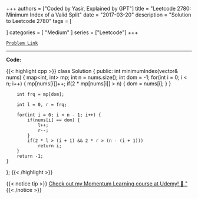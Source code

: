 
+++
authors = ["Coded by Yasir, Explained by GPT"]
title = "Leetcode 2780: Minimum Index of a Valid Split"
date = "2017-03-20"
description = "Solution to Leetcode 2780"
tags = [
    
]
categories = [
    "Medium"
]
series = ["Leetcode"]
+++



[`Problem Link`](https://leetcode.com/problems/minimum-index-of-a-valid-split/description/)

---

**Code:**

{{< highlight cpp >}}
class Solution {
public:
    int minimumIndex(vector<int>& nums) {
        map<int, int> mp;
        int n = nums.size();
        int dom = -1;
        for(int i = 0; i < n; i++) {
            mp[nums[i]]++;
            if(2 * mp[nums[i]] > n) {
                dom = nums[i];
            }
        }
        
        int frq = mp[dom];
        
        int l = 0, r = frq;
        
        for(int i = 0; i < n - 1; i++) {
            if(nums[i] == dom) {
                l++;
                r--;
            }
            if(2 * l > (i + 1) && 2 * r > (n - (i + 1)))
                return i;
        }
        return -1;
    }
};
{{< /highlight >}}



{{< notice tip >}}
[Check out my Momentum Learning course at Udemy! 🚀 "](https://www.udemy.com/course/blind-75-the-data-structures-and-algorithms-essentials/)
{{< /notice >}}

